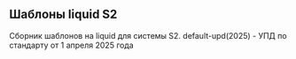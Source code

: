 ## Шаблоны liquid S2

Сборник шаблонов на liquid для системы S2. default-upd(2025) - УПД по стандарту от 1 апреля 2025 года